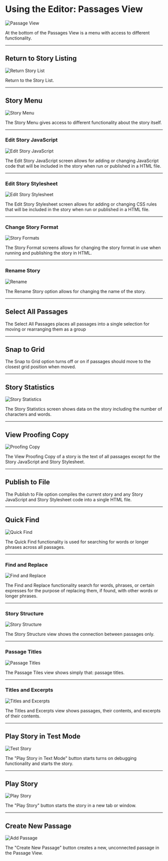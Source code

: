 # Using the Editor: Passages View

![Passage View](./images/PassageView.png)

At the bottom of the Passages View is a menu with access to different functionality.

---

## Return to Story Listing

![Return Story List](./images/ReturnStoryList.png)

Return to the Story List.

---

## Story Menu

![Story Menu](./images/OpenStoryMenu.png)

The Story Menu gives access to different functionality about the story itself.

---

### Edit Story JavaScript

![Edit Story JavaScript](./images/StoryJavaScript.png)

The Edit Story JavaScript screen allows for adding or changing JavaScript code that will be included in the story when run or published in a HTML file.

---

### Edit Story Stylesheet

![Edit Story Stylesheet](./images/StoryStylesheet.png)

The Edit Story Stylesheet screen allows for adding or changing CSS rules that will be included in the story when run or published in a HTML file.

---

### Change Story Format

![Story Formats](./images/StoryFormats.png)

The Story Format screens allows for changing the story format in use when running and publishing the story in HTML.

---

### Rename Story

![Rename](./images/Rename.png)

The Rename Story option allows for changing the name of the story.

---

## Select All Passages

The Select All Passages places all passages into a single selection for moving or rearranging them as a group

---

## Snap to Grid

The Snap to Grid option turns off or on if passages should move to the closest grid position when moved.

---

## Story Statistics

![Story Statistics](./images/StoryStatistics.png)

The Story Statistics screen shows data on the story including the number of characters and words.

---

## View Proofing Copy

![Proofing Copy](./images/ProofCopy.png)

The View Proofing Copy of a story is the text of all passages except for the Story JavaScript and Story Stylesheet.

---

## Publish to File

The Publish to File option compiles the current story and any Story JavaScript and Story Stylesheet code into a single HTML file.

---

## Quick Find

![Quick Find](./images/QuickFind.png)

The Quick Find functionality is used for searching for words or longer phrases across all passages.

---

### Find and Replace

![Find and Replace](./images/FindAndReplace.png)

The Find and Replace functionality search for words, phrases, or certain expresses for the purpose of replacing them, if found, with other words or longer phrases.

---

### Story Structure

![Story Structure](./images/StoryStructure.png)

The Story Structure view shows the connection between passages only.

---

### Passage Titles

![Passage Titles](./images/PassageTitles.png)

The Passage Tiles view shows simply that: passage titles.

---

### Titles and Excerpts

![Titles and Excerpts](./images/TitlesAndExcerpts.png)

The Titles and Excerpts view shows passages, their contents, and excerpts of their contents.

---

## Play Story in Test Mode

![Test Story](./images/TestStory.png)

The "Play Story in Text Mode" button starts turns on debugging functionality and starts the story.

---

## Play Story

![Play Story](./images/PlayStory.png)

The "Play Story" button starts the story in a new tab or window.

---

## Create New Passage

![Add Passage](./images/AddPassage.png)

The "Create New Passage" button creates a new, unconnected passage in the Passage View.
